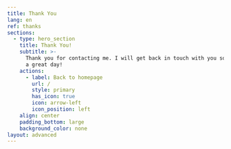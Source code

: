 ```yaml
---
title: Thank You
lang: en
ref: thanks
sections:
  - type: hero_section
    title: Thank You!
    subtitle: >-
      Thank you for contacting me. I will get back in touch with you soon. Have
      a great day!
    actions:
      - label: Back to homepage
        url: /
        style: primary
        has_icon: true
        icon: arrow-left
        icon_position: left
    align: center
    padding_bottom: large
    background_color: none
layout: advanced
---
```

